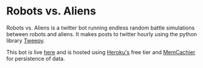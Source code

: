 # Robots vs. Aliens
Robots vs. Aliens is a twitter bot running endless random battle simulations between robots and aliens. It makes posts to twitter hourly using the python library [Tweepy](http://www.tweepy.org/).

This bot is live [here](https://twitter.com/RoboVsAlien) and is hosted using [Heroku's](https://www.heroku.com/) free tier and [MemCachier](https://www.memcachier.com/) for persistence of data.
